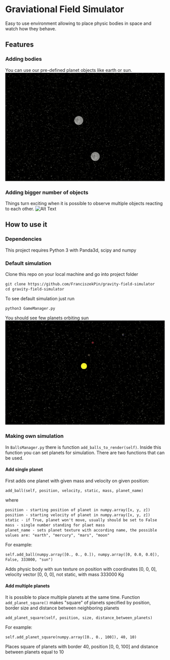# Graviational Field Simulator
Easy to use environment allowing to place physic bodies in space and watch how they behave.

## Features
### Adding bodies
You can use our pre-defined planet objects like earth or sun.
![Alt Text](models/two_moons.gif)

### Adding bigger number of objects
Things turn exciting when it is possible to observe multiple objects reacting to each other.
![Alt Text](models/planet_square.gif)
## How to use it
### Dependencies
This project requires Python 3 with Panda3d, scipy and numpy

### Default simulation
Clone this repo on your local machine and go into project folder

    git clone https://github.com/FranciszekPin/gravity-field-simulator
    cd gravity-field-simulator


To see default simulation just run

    python3 GameManager.py

You should see few planets orbiting sun
![Alt Text](models/solar_system.gif)

### Making own simulation
In `BallsManager.py` there is function `add_balls_to_render(self)`. 
Inside this function you can set planets for simulation.
There are two functions that can be used. 
#### Add single planet
First adds one planet with given mass and velocity on given position:

    add_ball(self, position, velocity, static, mass, planet_name)

where
    
    position - starting position of planet in numpy.array([x, y, z])
    position - starting velocity of planet in numpy.array([x, y, z])
    static - if True, planet won't move, usually should be set to False
    mass - single number standing for plaet mass
    planet_name - sets planet texture with according name, the possible values are: "earth", "mercury", "mars", "moon"

For example:

    self.add_ball(numpy.array([0., 0., 0.]), numpy.array([0, 0.0, 0.0]), False, 333000, "sun")

Adds physic body with sun texture on position with coordinates [0, 0, 0], velocity vector [0, 0, 0], not static, with mass 333000 Kg

#### Add multiple planets
It is possible to place multiple planets at the same time. 
Function `add_planet_square()` makes "square" of planets specified by position, border size and distance between neighboring planets

    add_planet_square(self, position, size, distance_between_planets)

For example:

    self.add_planet_square(numpy.array([0., 0., 100]), 40, 10)

Places square of planets with border 40, position [0, 0, 100] and distance between planets equal to 10